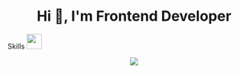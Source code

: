 <h1 align="center">Hi 👋, I'm Frontend Developer</h1>
Skills <img src="https://media.giphy.com/media/iY8CRBdQXODJSCERIr/giphy.gif" width="30px">&nbsp;
<br />
<p align="center">
  <a href="https://skillicons.dev">
    <img src="https://skillicons.dev/icons?i=html,css,sass,tailwind,js,ts,react,redux,nextjs,firebase&perline=14" />
  </a>
</p>
